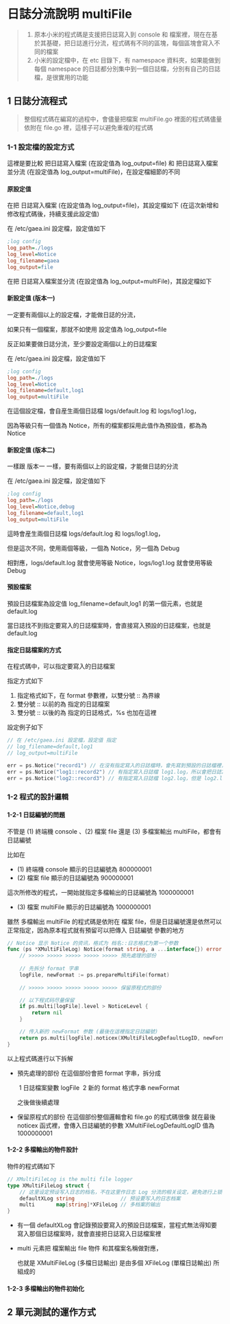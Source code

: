 # 日誌分流說明 multiFile

> 1. 原本小米的程式碼是支援把日誌寫入到 console 和 檔案裡，現在在基於其基礎，把日誌進行分流，程式碼有不同的區塊，每個區塊會寫入不同的檔案
> 2. 小米的設定檔中，在 etc 目錄下，有 namespace 資料夾，如果能做到每個 namespace 的日誌都分別集中到一個日誌檔，分別有自己的日誌檔，是很實用的功能

## 1 日誌分流程式

> 整個程式碼在編寫的過程中，會儘量把檔案 multiFile.go 裡面的程式碼儘量依附在 file.go 裡，這樣子可以避免重複的程式碼

### 1-1 設定檔的設定方式

這裡是要比較 把日誌寫入檔案 (在設定值為 log_output=file) 和 把日誌寫入檔案並分流  (在設定值為 log_output=multiFile)，在設定檔細節的不同

#### 原設定值

在把 日誌寫入檔案 (在設定值為 log_output=file)，其設定檔如下 (在這次新增和修改程式碼後，持續支援此設定值)

在 /etc/gaea.ini 設定檔，設定值如下

```ini
;log config
log_path=./logs
log_level=Notice
log_filename=gaea
log_output=file
```

在把 日誌寫入檔案並分流 (在設定值為 log_output=multiFile)，其設定檔如下

#### 新設定值 (版本一)

一定要有兩個以上的設定檔，才能做日誌的分流，

如果只有一個檔案，那就不如使用 設定值為 log_output=file

反正如果要做日誌分流，至少要設定兩個以上的日誌檔案

在 /etc/gaea.ini 設定檔，設定值如下

```ini
;log config
log_path=./logs
log_level=Notice
log_filename=default,log1
log_output=multiFile
```

在這個設定檔，會自産生兩個日誌檔 logs/default.log 和 logs/log1.log，

因為等級只有一個值為 Notice，所有的檔案都採用此值作為預設值，都為為 Notice

#### 新設定值 (版本二)

一樣跟 版本一 一樣，要有兩個以上的設定檔，才能做日誌的分流

在 /etc/gaea.ini 設定檔，設定值如下

```ini
;log config
log_path=./logs
log_level=Notice,debug
log_filename=default,log1
log_output=multiFile
```

這時會産生兩個日誌檔 logs/default.log 和 logs/log1.log，

但是這次不同，使用兩個等級，一個為 Notice，另一個為 Debug

相對應，logs/default.log 就會使用等級 Notice，logs/log1.log 就會使用等級 Debug

#### 預設檔案

預設日誌檔案為設定值 log_filename=default,log1 的第一個元素，也就是 default.log

當日誌找不到指定要寫入的日誌檔案時，會直接寫入預設的日誌檔案，也就是default.log

#### 指定日誌檔案的方式

在程式碼中，可以指定要寫入的日誌檔案

指定方式如下

1. 指定格式如下，在 format 參數裡，以雙分號 :: 為界線
2. 雙分號 :: 以前的為 指定的日誌檔案
3. 雙分號 :: 以後的為 指定的日誌格式，%s 也加在這裡

設定例子如下

```go
// 在 /etc/gaea.ini 設定檔，設定值 指定
// log_filename=default,log1
// log_output=multiFile

err = ps.Notice("record1") // 在沒有指定寫入的日誌檔時，會先寫到預設的日誌檔裡，也就是 default.log
err = ps.Notice("log1::record2") // 有指定寫入日誌檔 log1.log，所以會把日誌寫到檔案 log1.log 裡
err = ps.Notice("log2::record3") // 有指定寫入日誌檔 log2.log，但是 log2.log 並不存在於 gaea.ini 的設定裡，所以只能把日誌寫到預設的日誌檔裡，也就是 default.log
```

### 1-2 程式的設計邏輯

#### 1-2-1 日誌編號的問題

不管是 (1) 終端機 console 、(2) 檔案 file 還是 (3) 多檔案輸出 multiFile，都會有日誌編號

比如在

- (1) 終端機 console 顯示的日誌編號為 800000001
- (2) 檔案 file 顯示的日誌編號為 900000001

這次所修改的程式，一開始就指定多檔輸出的日誌編號為 1000000001

- (3) 檔案 multiFile 顯示的日誌編號為 1000000001

雖然 多檔輸出 multiFile 的程式碼是依附在 檔案 file，但是日誌編號還是依然可以正常指定，因為原本程式就有預留可以把傳入 日誌編號 參數的地方

```go
// Notice 显示 Notice 的资讯，格式为 档名::日志格式为第一个参数
func (ps *XMultiFileLog) Notice(format string, a ...interface{}) error {
    // >>>>> >>>>> >>>>> >>>>> >>>>> 預先處理的部份
    
	// 先拆分 format 字串
	logFile, newFormat := ps.prepareMultiFile(format)
    
    // >>>>> >>>>> >>>>> >>>>> >>>>> 保留原程式的部份

	// 以下程式码尽量保留
	if ps.multi[logFile].level > NoticeLevel {
		return nil
	}

    // 传入新的 newFormat 参数 (最後在這裡指定日誌編號)
	return ps.multi[logFile].noticex(XMultiFileLogDefaultLogID, newFormat, a...)
}
```

以上程式碼進行以下拆解

- 預先處理的部份
  在這個部份會把 format 字串，拆分成

  ​     1 日誌檔案變數 logFile
  ​     2 新的 format 格式字串 newFormat

  之後做後續處理

- 保留原程式的部份
  在這個部份整個邏輯會和 file.go 的程式碼很像
  就在最後 noticex 函式裡，會傳入日誌編號的參數 XMultiFileLogDefaultLogID 值為 1000000001

#### 1-2-2 多檔輸出的物件設計

物件的程式碼如下

```go
// XMultiFileLog is the multi file logger
type XMultiFileLog struct {
	// 这里设定预设写入日志的档名，不在这里作日志 Log 分流的相关设定，避免进行上锁
	defaultXLog string               // 预设要写入的日志档案
	multi       map[string]*XFileLog // 多档案的输出
}
```

- 有一個 defaultXLog 會記錄預設要寫入的預設日誌檔案，當程式無法得知要寫入那個日誌檔案時，就會直接把日誌寫入日誌檔案裡

- multi 元素把 檔案輸出 file 物件 和其檔案名稱做對應，

  也就是 XMultiFileLog (多檔日誌輸出) 是由多個 XFileLog (單檔日誌輸出) 所組成的

#### 1-2-3 多檔輸出的物件初始化



## 2 單元測試的運作方式
